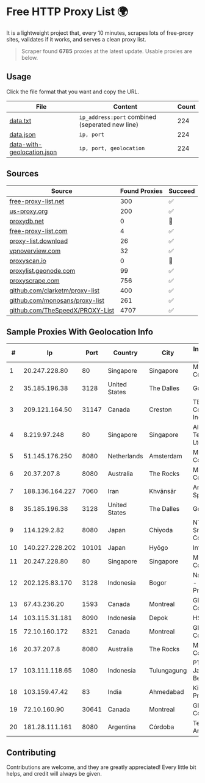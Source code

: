 
# Free HTTP Proxy List 🌍

It is a lightweight project that, every 10 minutes, scrapes lots of free-proxy sites, validates if it works, and serves a clean proxy list.


> Scraper found **6785** proxies at the latest update. Usable proxies are below.

## Usage

Click the file format that you want and copy the URL.


|File|Content|Count|
|----|-------|-----|
|[data.txt](https://raw.githubusercontent.com/themiralay/Proxy-List-World/master/data.txt)|`ip_address:port` combined (seperated new line)|224|
|[data.json](https://raw.githubusercontent.com/themiralay/Proxy-List-World/master/data.json)|`ip, port`|224|
|[data-with-geolocation.json](https://raw.githubusercontent.com/themiralay/Proxy-List-World/master/data-with-geolocation.json)|`ip, port, geolocation`|224|

## Sources

|Source|Found Proxies|Succeed|
|------|-------------|-------|
|[free-proxy-list.net](https://free-proxy-list.net)|300|✅|
|[us-proxy.org](https://www.us-proxy.org)|200|✅|
|[proxydb.net](http://proxydb.net)|0|🚫|
|[free-proxy-list.com](https://free-proxy-list.com/?page=&port=&type%5B%5D=http&type%5B%5D=https&up_time=0&search=Search)|4|✅|
|[proxy-list.download](https://www.proxy-list.download/HTTP)|26|✅|
|[vpnoverview.com](https://vpnoverview.com/privacy/anonymous-browsing/free-proxy-servers)|32|✅|
|[proxyscan.io](https://www.proxyscan.io)|0|🚫|
|[proxylist.geonode.com](https://proxylist.geonode.com/api/proxy-list?limit=300&page=1&sort_by=lastChecked&sort_type=desc&protocols=http,https)|99|✅|
|[proxyscrape.com](https://api.proxyscrape.com/v2/?request=displayproxies&protocol=http&timeout=10000&country=all&ssl=all&anonymity=all)|756|✅|
|[github.com/clarketm/proxy-list](https://raw.githubusercontent.com/clarketm/proxy-list/master/proxy-list-raw.txt)|400|✅|
|[github.com/monosans/proxy-list](https://raw.githubusercontent.com/monosans/proxy-list/main/proxies/http.txt)|261|✅|
|[github.com/TheSpeedX/PROXY-List](https://raw.githubusercontent.com/TheSpeedX/PROXY-List/master/http.txt)|4707|✅|


## Sample Proxies With Geolocation Info

|#|Ip|Port|Country|City|Internet Service Provider|
|-|--|----|-------|----|-------------------------|
|1|20.247.228.80|80|Singapore|Singapore|Microsoft Corporation|
|2|35.185.196.38|3128|United States|The Dalles|Google LLC|
|3|209.121.164.50|31147|Canada|Creston|TELUS Communications Inc.|
|4|8.219.97.248|80|Singapore|Singapore|Alibaba (US) Technology Co., Ltd.|
|5|51.145.176.250|8080|Netherlands|Amsterdam|Microsoft Corporation|
|6|20.37.207.8|8080|Australia|The Rocks|Microsoft Corporation|
|7|188.136.164.227|7060|Iran|Khvānsār|Ariana Gostar Spadana's|
|8|35.185.196.38|3128|United States|The Dalles|Google LLC|
|9|114.129.2.82|8080|Japan|Chiyoda|NTT SmartConnect Corporation|
|10|140.227.228.202|10101|Japan|Hyōgo|InfoSphere|
|11|20.247.228.80|80|Singapore|Singapore|Microsoft Corporation|
|12|202.125.83.170|3128|Indonesia|Bogor|Nawala Project - DNS Filtering Project|
|13|67.43.236.20|1593|Canada|Montreal|GloboTech Communications|
|14|103.115.31.181|8090|Indonesia|Depok|HSPNET|
|15|72.10.160.172|8321|Canada|Montreal|GloboTech Communications|
|16|20.37.207.8|8080|Australia|The Rocks|Microsoft Corporation|
|17|103.111.118.65|1080|Indonesia|Tulungagung|PT Dimensi Jaringan Bersinar|
|18|103.159.47.42|83|India|Ahmedabad|King Netsol Private Limited|
|19|72.10.160.90|30641|Canada|Montreal|GloboTech Communications|
|20|181.28.111.161|8080|Argentina|Córdoba|Telecom Argentina S.A|



## Contributing

Contributions are welcome, and they are greatly appreciated! Every
little bit helps, and credit will always be given.

